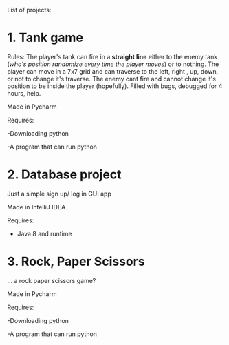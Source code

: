 List of projects:

# 1. Tank game
Rules:
The player's tank can fire in a **straight line** either to the enemy tank (*who's position randomize every time the player moves*) or to nothing.
The player can move in a 7x7 grid and can traverse to the left, right , up, down, or not to change it's traverse.
The enemy cant fire and cannot change it's position to be inside the player (hopefully).
Filled with bugs, debugged for 4 hours, help.

Made in Pycharm

Requires:

-Downloading python

-A program that can run python



# 2. Database project
Just a simple sign up/ log in GUI app

Made in IntelliJ IDEA

Requires:

- Java 8 and runtime

# 3. Rock, Paper Scissors
... a rock paper scissors game?

Made in Pycharm

Requires:

-Downloading python

-A program that can run python
